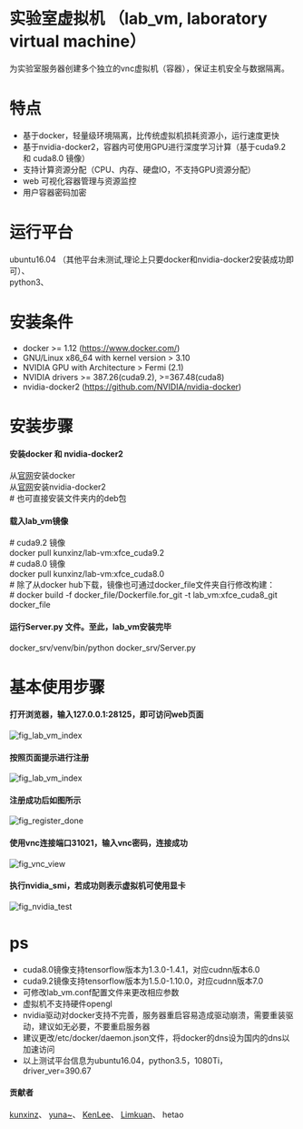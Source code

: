 # 实验室虚拟机 （lab_vm, laboratory virtual machine）
为实验室服务器创建多个独立的vnc虚拟机（容器），保证主机安全与数据隔离。

# 特点
* 基于docker，轻量级环境隔离，比传统虚拟机损耗资源小，运行速度更快
* 基于nvidia-docker2，容器内可使用GPU进行深度学习计算（基于cuda9.2 和 cuda8.0 镜像）
* 支持计算资源分配（CPU、内存、硬盘IO，不支持GPU资源分配）
* web 可视化容器管理与资源监控
* 用户容器密码加密

# 运行平台
ubuntu16.04 （其他平台未测试,理论上只要docker和nvidia-docker2安装成功即可）、\
python3、

# 安装条件
* docker >= 1.12 (https://www.docker.com/)
* GNU/Linux x86_64 with kernel version > 3.10
* NVIDIA GPU with Architecture > Fermi (2.1)
* NVIDIA drivers >= 387.26(cuda9.2), >=367.48(cuda8)
* nvidia-docker2 (https://github.com/NVIDIA/nvidia-docker)

# 安装步骤
#### 安装docker 和 nvidia-docker2
从[官网](https://docs.docker.com/install/linux/docker-ce/ubuntu/#install-from-a-package)安装docker \
从[官网](https://github.com/NVIDIA/nvidia-docker)安装nvidia-docker2 \
\# 也可直接安装文件夹内的deb包
#### 载入lab_vm镜像
\# cuda9.2 镜像 \
docker pull kunxinz/lab-vm:xfce_cuda9.2 \
\# cuda8.0 镜像 \
docker pull kunxinz/lab-vm:xfce_cuda8.0 \
\# 除了从docker hub下载，镜像也可通过docker_file文件夹自行修改构建：\
\# docker build -f docker_file/Dockerfile.for_git -t lab_vm:xfce_cuda8_git docker_file

#### 运行Server.py 文件。至此，lab_vm安装完毕
docker_srv/venv/bin/python  docker_srv/Server.py

# 基本使用步骤
#### 打开浏览器，输入127.0.0.1:28125，即可访问web页面
![fig_lab_vm_index](readme_png/lam_vm主界面.png)
#### 按照页面提示进行注册
![fig_lab_vm_index](readme_png/register.png)
#### 注册成功后如图所示
![fig_register_done](readme_png/register_done.png)
#### 使用vnc连接端口31021，输入vnc密码，连接成功
![fig_vnc_view](readme_png/vnc_view.png)
#### 执行nvidia_smi，若成功则表示虚拟机可使用显卡
![fig_nvidia_test](readme_png/nvidia_test.png)


# ps
* cuda8.0镜像支持tensorflow版本为1.3.0-1.4.1，对应cudnn版本6.0
* cuda9.2镜像支持tensorflow版本为1.5.0-1.10.0，对应cudnn版本7.0
* 可修改lab_vm.conf配置文件来更改相应参数
* 虚拟机不支持硬件opengl
* nvidia驱动对docker支持不完善，服务器重启容易造成驱动崩溃，需要重装驱动，建议如无必要，不要重启服务器
* 建议更改/etc/docker/daemon.json文件，将docker的dns设为国内的dns以加速访问
* 以上测试平台信息为ubuntu16.04，python3.5，1080Ti，driver_ver=390.67


#### 贡献者
[kunxinz](https://github.com/kunxinz)、
[yuna~](https://github.com/aruyuna9531)、
[KenLee](https://hellokenlee.github.io)、
[Limkuan](https://github.com/WideLee)、
hetao
